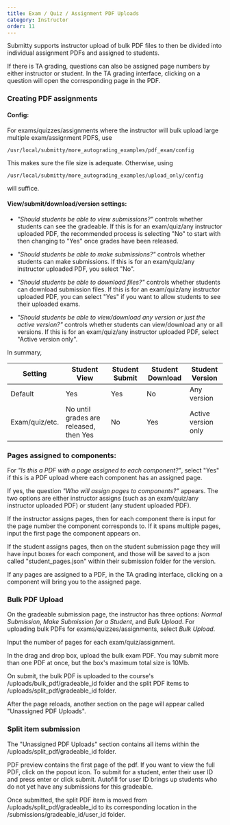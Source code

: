 ```yaml
---
title: Exam / Quiz / Assignment PDF Uploads
category: Instructor
order: 11
---
```


Submitty supports instructor upload of bulk PDF files to then be divided into individual assignment PDFs and assigned to students.

If there is TA grading, questions can also be assigned page numbers by either instructor or student. In the TA grading interface, clicking on a question will open the corresponding page in the PDF.

### Creating PDF assignments

#### Config:

For exams/quizzes/assignments where the instructor will bulk upload large multiple exam/assignment PDFS, use
```
/usr/local/submitty/more_autograding_examples/pdf_exam/config
```
This makes sure the file size is adequate. Otherwise, using 
```
/usr/local/submitty/more_autograding_examples/upload_only/config
```
will suffice.

#### View/submit/download/version settings:

* _"Should students be able to view submissions?"_ controls whether students can see the gradeable. If this is for an exam/quiz/any instructor uploaded PDF, the recommended process is selecting "No" to start with then changing to "Yes" once grades have been released. 

* _"Should students be able to make submissions?"_ controls whether students can make submissions. If this is for an exam/quiz/any instructor uploaded PDF, you select "No". 

* _"Should students be able to download files?"_ controls whether students can download submission files. If this is for an exam/quiz/any instructor uploaded PDF, you can select "Yes" if you want to allow students to see their uploaded exams. 

* _"Should students be able to view/download any version or just the active version?"_ controls whether students can view/download any or all versions. If this is for an exam/quiz/any instructor uploaded PDF, select "Active version only".

In summary,

| Setting        | Student View                           | Student Submit  | Student Download | Student Version     |
| -------------- |--------------------------------------- | --------------- | ---------------- | ------------------- |
| Default        | Yes                                    | Yes             | No               | Any version         | 
| Exam/quiz/etc. | No until grades are released, then Yes | No              | Yes              | Active version only |


### Pages assigned to components:

For _"Is this a PDF with a page assigned to each component?"_, select "Yes" if this is a PDF upload where each component has an assigned page.

If yes, the question _"Who will assign pages to components?"_ appears. The two options are either instructor assigns (such as an exam/quiz/any instructor uploaded PDF) or student (any student uploaded PDF).

If the instructor assigns pages, then for each component there is input for the page number the component corresponds to. If it spans multiple pages, input the first page the component appears on.

If the student assigns pages, then on the student submission page they will have input boxes for each component, and those will be saved to a json called "student_pages.json" within their submission folder for the version.

If any pages are assigned to a PDF, in the TA grading interface, clicking on a component will bring you to the assigned page.

### Bulk PDF Upload

On the gradeable submission page, the instructor has three options: _Normal Submission_, _Make Submission for a Student_, and _Bulk Upload_. For uploading bulk PDFs for exams/quizzes/assignments, select _Bulk Upload_.

Input the number of pages for each exam/quiz/assignment.

In the drag and drop box, upload the bulk exam PDF. You may submit more than one PDF at once, but the box's maximum total size is 10Mb.

On submit, the bulk PDF is uploaded to the course's /uploads/bulk_pdf/gradeable_id folder and the split PDF items to /uploads/split_pdf/gradeable_id folder.

After the page reloads, another section on the page will appear called "Unassigned PDF Uploads".

### Split item submission

The "Unassigned PDF Uploads" section contains all items within the /uploads/split_pdf/gradeable_id folder.

PDF preview contains the first page of the pdf. If you want to view the full PDF, click on the popout icon.
To submit for a student, enter their user ID and press enter or click submit. Autofill for user ID brings up students who do not yet have any submissions for this gradeable.

Once submitted, the split PDF item is moved from /uploads/split_pdf/gradeable_id to its corresponding location in the /submissions/gradeable_id/user_id folder. 
